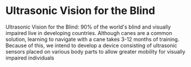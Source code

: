 # Ultrasonic Vision for the Blind
Ultrasonic Vision for the Blind: 90% of the world's blind and visually impaired live in developing countries. Although canes are a common solution, learning to navigate with a cane takes 3-12 months of training. Because of this, we intend to develop a device consisting of ultrasonic sensors placed on various body parts to allow greater mobility for visually impaired individuals
